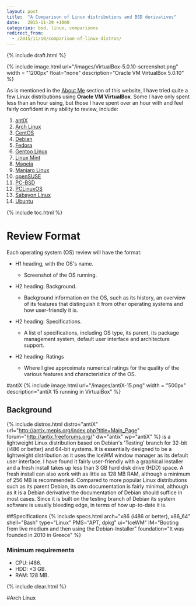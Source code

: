 ```yaml
---
layout: post
title:  "A Comparison of Linux distributions and BSD derivatives"
date:   2015-11-29 +1000
categories: bsd, linux, comparisons
redirect_from:
  - /2015/11/10/comparison-of-linux-distros/
---
```

{% include draft.html %}

{% include image.html url="/images/VirtualBox-5.0.10-screenshot.png" width = "1200px" float="none" description="Oracle VM VirtualBox 5.0.10" %}

As is mentioned in the [About Me](/about-me/) section of this website, I have tried quite a few Linux distributions using **Oracle VM VirtualBox**. Some I have only spent less than an hour using, but those I have spent over an hour with and feel fairly confident in my ability to review, include:

1. [antiX](#antiX)
2. [Arch Linux](https://www.archlinux.org/)
3. [CentOS](https://www.centos.org/)
4. [Debian](http://debian.org/)
5. [Fedora](https://getfedora.org/)
6. [Gentoo Linux](https://www.gentoo.org/)
7. [Linux Mint](http://linuxmint.com/)
8. [Mageia](http://www.mageia.org/en/)
9. [Manjaro Linux](https://manjaro.github.io)
10. [openSUSE](https://www.opensuse.org/)
11. [PC-BSD](http://www.pcbsd.org/)
12. [PCLinuxOS](http://www.pclinuxos.com/)
13. [Sabayon Linux](http://www.sabayon.org/)
14. [Ubuntu](http://www.ubuntu.com/)

{% include toc.html %}

# Review Format
Each operating system (OS) review will have the format:
* H1 heading, with the OS's name.
  * Screenshot of the OS running.

* H2 heading: Background.
  * Background information on the OS, such as its history, an overview of its features that distinguish it from other operating systems and how user-friendly it is.

* H2 heading: Specifications.
  * A list of specifications, including OS type, its parent, its package management system, default user interface and architecture support.

* H2 heading: Ratings
  * Where I give approximate numerical ratings for the quality of the various features and characteristics of the OS.

#antiX
{% include image.html url="/images/antiX-15.png" width = "500px" description="antiX 15 running in VirtualBox" %}
## Background
{% include distros.html distro="antiX" url="http://antix.mepis.org/index.php?title=Main_Page" forum="http://antix.freeforums.org/" dw="antix" wp="antiX" %} is a lightweight Linux distribution based on Debian's 'Testing' branch for 32-bit (i486 or better) and 64-bit systems. It is essentially designed to be a lightweight distribution as it uses the IceWM window manager as its default user interface. I have found it fairly user-friendly with a graphical installer and a fresh install takes up less than 3 GB hard disk drive (HDD) space. A fresh install can also work with as little as 128 MB RAM, although a minimum of 256 MB is recommended. Compared to more popular Linux distributions such as its parent Debian, its own documentation is fairly minimal, although as it is a Debian derivative the documentation of Debian should suffice in most cases. Since it is built on the testing branch of Debian its system software is usually bleeding edge, in terms of how up-to-date it is.

##Specifications
{% include specs.html arch="x86 (i486 or better), x86_64" shell="Bash" type="Linux" PMS="APT, dpkg" ui="IceWM" IM="Booting from live medium and then using the Debian-Installer" foundation="It was founded in 2010 in Greece" %}

### Minimum requirements
* CPU: i486.
* HDD: <3 GB.
* RAM: 128 MB.

{% include clear.html %}

#Arch Linux
